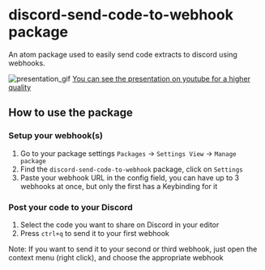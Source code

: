 # discord-send-code-to-webhook package

An atom package used to easily send code extracts to discord using webhooks.

![presentation_gif](https://i.imgur.com/OSBGowP.gif)
[You can see the presentation on youtube for a higher quality](https://www.youtube.com/watch?v=x0w14s52B4k&feature=youtu.be)

## How to use the package

### Setup your webhook(s)

1. Go to your package settings `Packages` -> `Settings View` -> `Manage package`
2. Find the `discord-send-code-to-webhook` package, click on `Settings`
3. Paste your webhook URL in the config field, you can have up to 3 webhooks at once, but only the first has a Keybinding for it


### Post your code to your Discord

1. Select the code you want to share on Discord in your editor
2. Press `ctrl+q` to send it to your first webhook

Note: If you want to send it to your second or third webhook, just open the context menu (right click), and choose the appropriate webhook
